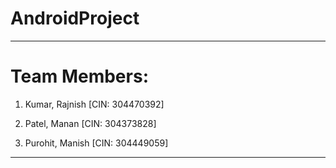 # AndroidProject
------------------------------------------------------------------------------------

# Team Members:                                                                                                                           
1. Kumar, Rajnish [CIN: 304470392]                                                                                                                                                                                                               
2. Patel, Manan [CIN: 304373828]

3. Purohit, Manish [CIN: 304449059]
------------------------------------------------------------------------------------
